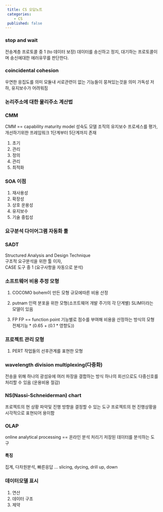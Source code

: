 ```yaml
---
 title: CS 오답노트
 categories: 
    - CS
 published: false
---
```


### stop and wait 
전송계층 프로토콜 중 1 (to 데이터 보장) 
데이터를 송신하고 정지, 대기하는 프로토콜이며 
송신에대한 에러유무를 판단한다. 

### coincidental cohesion 
우연한 응집도를 의미 
모듈내 서로관련이 없는 기능들이 뭉쳐있는것을 의미
가독성 저하, 유지보수가 어려워짐 


### 논리주소에 대한 물리주소 계산법

### CMM 
CMM == capability maturity model 
성숙도 모델 
조직의 유지보수 프로세스를 평가, 개선하기위한 프레임워크 
1단계부터 5단계까지 존재 

1. 초기
2. 관리 
3. 정의 
4. 관리 
5. 최적화 

### SOA 이점 
1. 재사용성
2. 확장성
3. 상호 운용성 
4. 유지보수
5. 기술 중립성 

### 요구분석 다이어그램 자동화 툴
### SADT
Structured Analysis and Design Technique <br>
구조적 요구분석을 위한 툴 이자,  <br>
CASE 도구 중 1 (요구사항을 자동으로 분석) <br>

### 소프트웨어 비용 추정 모형 
1. COCOMO
bohem이 만든 모형 
규모에따른 비용 산정 

2. putnam
인력 분포을 위한 모형(소프트웨어 개발 주기의 각 단계별)
SLIM이라는 모델이 있음

3. FP
FP == function point 
기능별로 점수를 부여해 비용을 산정하는 방식의 모형 
전체기능 * (0.65 + (0.1 * 영향도))


### 프로젝트 관리 모형  
1. PERT
작업들의 선후관계를 표현한 모형

### wavelength division multiplexing(다중화)
전송을 위해 하나의 광섬유에 여러 파장을 결합하는 방식 
하나의 회선으로도 다중신호를 처리할 수 있음 (운용비용 절감)

### NS(Nassi-Schneiderman) chart 
프로젝트의 현 상황 파악및 진행 방향을 결정할 수 있는 도구 
프로젝트의 현 진행상황을 시각적으로 표현되어 용이함 

### OLAP
online analytical processing == 온라인 분석 처리기 
저장된 데이터를 분석하는 도구 
#### 특징 
집계, 다차원분석, 빠른응답 ... slicing, dycing, drill up, down 


### 데이터모델 표시
1. 연산 
2. 데이터 구조
3. 제약 

